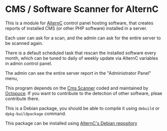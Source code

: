 # CMS / Software Scanner for AlternC

This is a module for [AlternC](https://alternc.org/) control panel hosting software, that creates reports of installed CMS (or other PHP software) installed in a server.

Each user can ask for a scan, and the admin can ask for the entire server to be scanned again.

There is a default scheduled task that rescan the installed software every month, which can be tuned to daily of weekly update via AlternC variables in admin control panel.

The admin can see the entire server report in the "Administrator Panel" menu,

This program depends on the [Cms Scanner](https://octoforge.fr/octopuce/cmsscanner) coded and maintained by [Octopuce](https://www.octopuce.fr/). If you want to contribute to the detection of other software, pleae contribute there.

This is a Debian package, you should be able to compile it using `debuild` or `dpkg-buildpackage` command.

This package can be installed using [AlternC's Debian repository](https://debian.alternc.org/)

